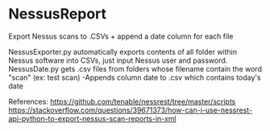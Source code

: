 # NessusReport
Export Nessus scans to .CSVs + append a date column for each file

NessusExporter.py automatically exports contents of all folder within Nessus software into CSVs, just input Nessus user and password.
<br />
NessusDate.py gets .csv files from folders whose filename contain the word "scan" (ex: test scan)
  -Appends column date to .csv which contains today's date
  
  References:
  https://github.com/tenable/nessrest/tree/master/scripts
  https://stackoverflow.com/questions/39671373/how-can-i-use-nessrest-api-python-to-export-nessus-scan-reports-in-xml
